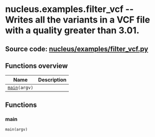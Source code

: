 # nucleus.examples.filter_vcf -- Writes all the variants in a VCF file with a quality greater than 3.01.
**Source code:** [nucleus/examples/filter_vcf.py](https://github.com/google/nucleus/tree/master/nucleus/examples/filter_vcf.py)
---


## Functions overview
Name | Description
-----|------------
[`main`](#main)`(argv)` | 

## Functions
### main
`main(argv)`



